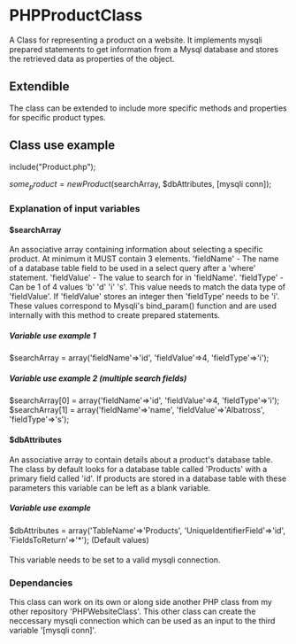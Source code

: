 # PHPProductClass
A Class for representing a product on a website.  It implements mysqli prepared statements to get information from a Mysql database and stores the retrieved data as properties of the object.
## Extendible
The class can be extended to include more specific methods and properties for specific product types.
## Class use example
include("Product.php");

$some_product = new Product($searchArray, $dbAttributes, [mysqli conn]);

### Explanation of input variables

#### $searchArray
An associative array containing information about selecting a specific product.  At minimum it MUST contain 3 elements.
'fieldName' - The name of a database table field to be used in a select query after a 'where' statement.
'fieldValue' - The value to search for in 'fieldName'.
'fieldType' - Can be 1 of 4 values 'b' 'd' 'i' 's'.  This value needs to match the data type of 'fieldValue'.  If 'fieldValue' stores an integer then 'fieldType' needs to be 'i'.  These values correspond to Mysqli's bind_param() function and are used internally with this method to create prepared statements.
##### Variable use example 1
$searchArray = array('fieldName'=>'id', 'fieldValue'=>4, 'fieldType'=>'i');
##### Variable use example 2 (multiple search fields)
$searchArray[0] = array('fieldName'=>'id', 'fieldValue'=>4, 'fieldType'=>'i');
$searchArray[1] = array('fieldName'=>'name', 'fieldValue'=>'Albatross', 'fieldType'=>'s');
#### $dbAttributes
An associative array to contain details about a product's database table.  The class by default looks for a database table called 'Products' with a primary field called 'id'.  If products are stored in a database table with these parameters this variable can be left as a blank variable.
##### Variable use example
$dbAttributes = array('TableName'=>'Products', 'UniqueIdentifierField'=>'id', 'FieldsToReturn'=>'*'); (Default values)
#### <mysqli conn>
This variable needs to be set to a valid mysqli connection.

### Dependancies
This class can work on its own or along side another PHP class from my other repository 'PHPWebsiteClass'.  This other class can create the neccessary mysqli connection which can be used as an input to the third variable '[mysqli conn]'.
